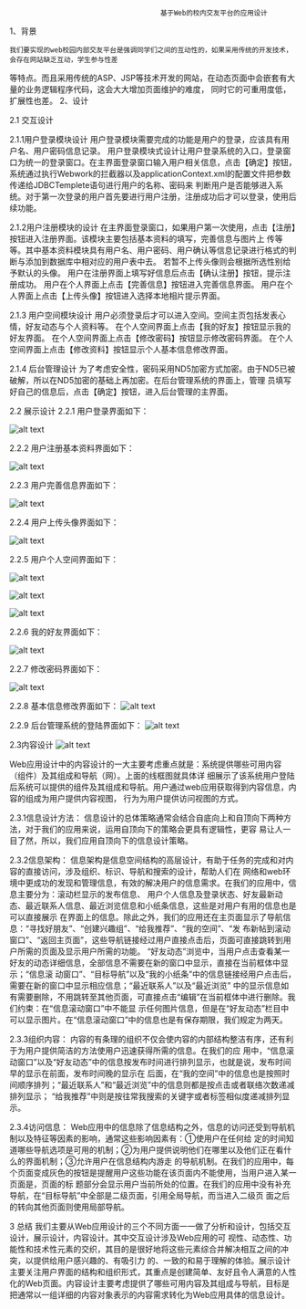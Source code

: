 
                                         基于Web的校内交友平台的应用设计
1、背景
    
    我们要实现的web校园内部交友平台是强调同学们之间的互动性的，如果采用传统的开发技术，会存在网站缺乏互动，学生参与性差
等特点。而且采用传统的ASP、JSP等技术开发的网站，在动态页面中会嵌套有大量的业务逻辑程序代码，这会大大增加页面维护的难度，
同时它的可重用度低，扩展性也差。
2、设计
 
 2.1 交互设计
  
  2.1.1用户登录模块设计
     用户登录模块需要完成的功能是用户的登录，应该具有用户名、用户密码信息记录。
  用户登录模块式设计让用户登录系统的入口，登录窗口为统一的登录窗口。在主界面登录窗口输入用户相关信息，点击【确定】按钮，
  系统通过执行Webwork的拦截器以及applicationContext.xml的配置文件把参数传递给JDBCTemplete语句进行用户的名称、密码来
  判断用户是否能够进入系统。对于第一次登录的用户首先要进行用户注册，注册成功后才可以登录，使用后续功能。
  
  2.1.2用户注册模块的设计
     在主界面登录窗口，如果用户第一次使用，点击【注册】按钮进入注册界面。该模块主要包括基本资料的填写，完善信息与图片上
  传等等。其中基本资料模块具有用户名、用户密码、用户确认等信息记录进行格式的判断与添加到数据库中相对应的用户表中去。
  若暂不上传头像则会根据所选性别给予默认的头像。
     用户在注册界面上填写好信息后点击【确认注册】按钮，提示注册成功。
     用户在个人界面上点击【完善信息】按钮进入完善信息界面。
     用户在个人界面上点击【上传头像】按钮进入选择本地相片提示界面。
  
  2.1.3 用户空间模块设计
     用户必须登录后才可以进入空间。空间主页包括发表心情，好友动态与个人资料等。
     在个人空间界面上点击【我的好友】按钮显示我的好友界面。
     在个人空间界面上点击【修改密码】按钮显示修改密码界面。
     在个人空间界面上点击【修改资料】按钮显示个人基本信息修改界面。
  
  2.1.4 后台管理设计
     为了考虑安全性，密码采用ND5加密方式加密。由于ND5已被破解，所以在ND5加密的基础上再加密。在后台管理系统的界面上，管理
  员填写好自己的信息后，点击【确定】按钮，进入后台管理的主界面。
 
 2.2 展示设计
  2.2.1 用户登录界面如下：
  
![alt text](http://fmn.xnpic.com/fmn057/20130606/2150/p_large_Oxkv_4b2b000003b21263.jpg "用户登陆界面")
 
  2.2.2 用户注册基本资料界面如下：
  
![alt text](http://fmn.xnpic.com/fmn056/20130606/2150/p_large_7Pzx_588c000003cc1262.jpg "用户注册基本资料界面")

  2.2.3 用户完善信息界面如下：
  
![alt text](http://fmn.xnpic.com/fmn056/20130606/2150/p_large_Xt1I_0616000015131262.jpg "用户完善信息界面")

  2.2.4 用户上传头像界面如下：
  
![alt text](http://fmn.rrimg.com/fmn060/20130606/2150/p_large_CES3_76ee000033a41262.jpg "用户上传头像界面")
  
  2.2.5 用户个人空间界面如下：
  
![alt text](http://fmn.rrfmn.com/fmn058/20130606/2150/p_large_bAIO_5d6c00000c0a1263.jpg "用户个人空间界面1")

![alt text](http://fmn.rrfmn.com/fmn058/20130606/2150/p_large_cF8j_4a76000010331263.jpg "用户个人空间界面2")

![alt text](http://fmn.rrimg.com/fmn064/20130606/2150/p_large_GkkX_5f9b000002ed1262.jpg "用户个人空间界面3")

  2.2.6 我的好友界面如下：
  
![alt text](http://fmn.rrfmn.com/fmn059/20130606/2150/p_large_Yjzl_635b000002061262.jpg "我的好友界面")

  2.2.7 修改密码界面如下：
  
![alt text](http://fmn.xnpic.com/fmn057/20130606/2150/p_large_MZxo_4d6b000003521263.jpg "修改密码界面")

  2.2.8 基本信息修改界面如下：
![alt text](http://fmn.rrimg.com/fmn064/20130606/2150/p_large_oSUx_65e6000001b21262.jpg "基本信息修改界面")

  2.2.9 后台管理系统的登陆界面如下：
![alt text](http://fmn.xnpic.com/fmn056/20130606/2150/p_large_CheT_50380000027a1263.jpg "后台管理系统登录界面")

 2.3内容设计
![alt text](http://fmn.rrimg.com/fmn065/20130606/2150/p_large_sgzG_51000000022a1263.jpg "线框图")

   Web应用设计中的内容设计的一大主要考虑重点就是：系统提供哪些可用内容（组件）及其组成和导航（网）。上面的线框图就具体详
细展示了该系统用户登陆后系统可以提供的组件及其组成和导航。用户通过web应用获取得到内容信息，内容的组成为用户提供内容视图，
行为为用户提供访问视图的方式。

  2.3.1信息设计方法：
     信息设计的总体策略通常会结合自底向上和自顶向下两种方法，对于我们的应用来说，运用自顶向下的策略会更具有逻辑性，更容
  易让人一目了然，所以，我们应用自顶向下的信息设计策略。

  2.3.2信息架构：
     信息架构是信息空间结构的高层设计，有助于任务的完成和对内容的直接访问，涉及组织、标识、导航和搜索的设计，帮助人们在
  网络和web环境中更成功的发现和管理信息，有效的解决用户的信息需求。在我们的应用中，信息主要分为：滚动栏显示的发布信息、
  用户个人信息及登录状态、好友最新动态、最近联系人信息、最近浏览信息和小纸条信息，这些是对用户有用的信息也是可以直接展示
  在界面上的信息。除此之外，我们的应用还在主页面显示了导航信息：“寻找好朋友”、“创建兴趣组”、“给我推荐”、“我的空间”、“发
  布新帖到滚动窗口”、“返回主页面”，这些导航链接经过用户直接点击后，页面可直接跳转到用户所需的页面及显示用户所需的功能。
  “好友动态”浏览中，当用户点击查看某一好友的动态详细信息，全部信息不需要在新的窗口中显示，直接在当前框体中显示；“信息滚
  动窗口”、“目标导航”以及“我的小纸条”中的信息链接经用户点击后，需要在新的窗口中显示相应信息；“最近联系人”以及“最近浏览”
  中的显示信息如有需要删除，不用跳转至其他页面，可直接点击“编辑”在当前框体中进行删除。我们约束：在“信息滚动窗口”中不能显
  示任何图片信息，但是在“好友动态”栏目中可以显示图片。在“信息滚动窗口”中的信息也是有保存期限，我们规定为两天。

  2.3.3组织内容：
     内容的有条理的组织不仅会使内容的内部结构整洁有序，还有利于为用户提供简洁的方法使用户迅速获得所需的信息。在我们的应
  用中，“信息滚动窗口”以及“好友动态”中的信息按发布时间进行排列显示，也就是说，发布时间早的显示在前面，发布时间晚的显示在
  后面，在“我的空间”中的信息也是按照时间顺序排列；“最近联系人”和“最近浏览”中的信息则都是按点击或者联络次数递减排列显示；
  “给我推荐”中则是按往常我搜索的关键字或者标签相似度递减排列显示。

  2.3.4访问信息：
     Web应用中的信息除了信息结构之外，信息的访问还受到导航机制以及特征等因素的影响，通常这些影响因素有：①使用户在任何给
  定的时间知道哪些导航选项是可用的机制；②为用户提供说明他们在哪里以及他们正在看什么的界面机制；③允许用户在信息结构内游走
  的导航机制。在我们的应用中，每个页面变成灰色的按钮是提醒用户这些功能在该页面内不能使用，当用户进入某一页面是，页面的标
  题部分会显示用户当前所处的位置。在我们的应用中没有补充导航，在“目标导航”中全部是二级页面，引用全局导航，而当进入二级页
  面之后的转向其他页面则使用局部导航。

3 总结
   我们主要从Web应用设计的三个不同方面一一做了分析和设计，包括交互设计，展示设计，内容设计。其中交互设计涉及Web应用的可
视性、动态性、功能性和技术性元素的交织，其目的是很好地将这些元素综合并解决相互之间的冲突，以提供给用户感兴趣的、有吸引力
的、一致的和易于理解的体验。展示设计主要关注用户界面的结构和组织形式，其重点是创建简单、友好且令人满意的人性化的Web页面。内容设计主要考虑提供了哪些可用内容及其组成与导航，目标是把通常以一组详细的内容对象表示的内容需求转化为Web应用具体的信息设计。


